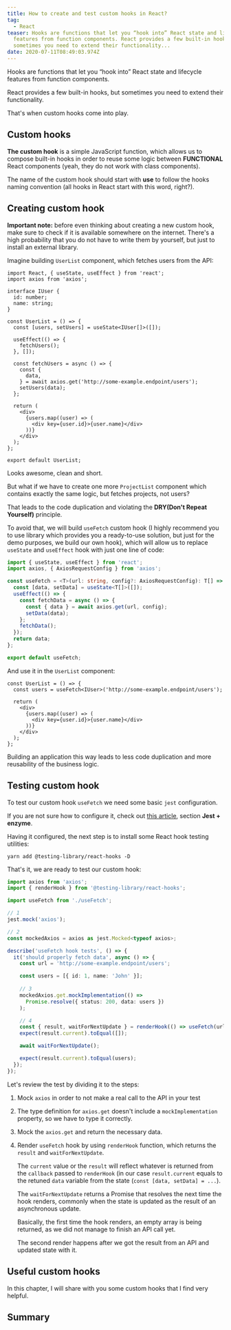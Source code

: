 ```yaml
---
title: How to create and test custom hooks in React?
tag:
  - React
teaser: Hooks are functions that let you “hook into” React state and lifecycle
  features from function components. React provides a few built-in hooks, but
  sometimes you need to extend their functionality...
date: 2020-07-11T08:49:03.974Z
---
```

Hooks are functions that let you “hook into” React state and lifecycle features from function components. 

React provides a few built-in hooks, but sometimes you need to extend their functionality. 

That's when custom hooks come into play.

## Custom hooks

**The custom hook** is a simple JavaScript function, which allows us to compose built-in hooks in order to reuse some logic between **FUNCTIONAL** React components (yeah, they do not work with class components).

The name of the custom hook should start with **use** to follow the hooks naming convention (all hooks in React start with this word, right?).

## Creating custom hook

**Important note:** before even thinking about creating a new custom hook, make sure to check if it is available somewhere on the internet. There's a high probability that you do not have to write them by yourself, but just to install an external library.

Imagine building `UserList` component, which fetches users from the API:

```tsx
import React, { useState, useEffect } from 'react';
import axios from 'axios';

interface IUser {
  id: number;
  name: string;
}

const UserList = () => {
  const [users, setUsers] = useState<IUser[]>([]);

  useEffect(() => {
    fetchUsers();
  }, []);

  const fetchUsers = async () => {
    const {
      data,
    } = await axios.get('http://some-example.endpoint/users');
    setUsers(data);
  };

  return (
    <div>
      {users.map((user) => (
        <div key={user.id}>{user.name}</div>
      ))}
    </div>
  );
};

export default UserList;
```

Looks awesome, clean and short. 

But what if we have to create one more `ProjectList` component which contains exactly the same logic, but fetches projects, not users? 

That leads to the code duplication and violating the **DRY(Don't Repeat Yourself)** principle.

To avoid that, we will build `useFetch` custom hook (I highly recommend you to use library which provides you a ready-to-use solution, but just for the demo purposes, we build our own hook), which will allow us to replace `useState` and `useEffect` hook with just one line of code:

```typescript
import { useState, useEffect } from 'react';
import axios, { AxiosRequestConfig } from 'axios';

const useFetch = <T>(url: string, config?: AxiosRequestConfig): T[] => {
  const [data, setData] = useState<T[]>([]);
  useEffect(() => {
    const fetchData = async () => {
      const { data } = await axios.get(url, config);
      setData(data);
    };
    fetchData();
  });
  return data;
};

export default useFetch;
```

And use it in the `UserList` component:

```tsx
const UserList = () => {
  const users = useFetch<IUser>('http://some-example.endpoint/users');

  return (
    <div>
      {users.map((user) => (
        <div key={user.id}>{user.name}</div>
      ))}
    </div>
  );
};
```

Building an application this way leads to less code duplication and more reusability of the business logic.

## Testing custom hook

To test our custom hook `useFetch` we need some basic `jest` configuration.

If you are not sure how to configure it, check out [this article](/2020-06-09-the-best-tools-for-react-development/), section **Jest + enzyme**.

Having it configured, the next step is to install some React hook testing utilities:

`yarn add @testing-library/react-hooks -D`

That's it, we are ready to test our custom hook:

```typescript
import axios from 'axios';
import { renderHook } from '@testing-library/react-hooks';

import useFetch from './useFetch';

// 1
jest.mock('axios');

// 2
const mockedAxios = axios as jest.Mocked<typeof axios>;

describe('useFetch hook tests', () => {
  it('should properly fetch data', async () => {
    const url = 'http://some-example.endpoint/users';

    const users = [{ id: 1, name: 'John' }];
  
    // 3
    mockedAxios.get.mockImplementation(() =>
      Promise.resolve({ status: 200, data: users })
    );

    // 4
    const { result, waitForNextUpdate } = renderHook(() => useFetch(url));
    expect(result.current).toEqual([]);

    await waitForNextUpdate();

    expect(result.current).toEqual(users);
  });
});

```

Let's review the test by dividing it to the steps:

1. Mock `axios` in order to not make a real call to the API in your test
2. The type definition for `axios.get` doesn't include a `mockImplementation` property, so we have to type it correctly.
3. Mock the `axios.get` and return the necessary data.
4. Render `useFetch` hook by using `renderHook` function, which returns the `result` and `waitForNextUpdate`.

   The `current` value or the `result` will reflect whatever is returned from the `callback` passed to `renderHook` (in our case `result.current` equals to the retuned `data` variable from the state (`const [data, setData] = ...`).

   The `waitForNextUpdate` returns a Promise that resolves the next time the hook renders, commonly when the state is updated as the result of an asynchronous update.

   Basically, the first time the hook renders, an empty array is being returned, as we did not manage to finish an API call yet.

   The second render happens after we got the result from an API and updated state with it.

## Useful custom hooks

In this chapter, I will share with you some custom hooks that I find very helpful.

## Summary